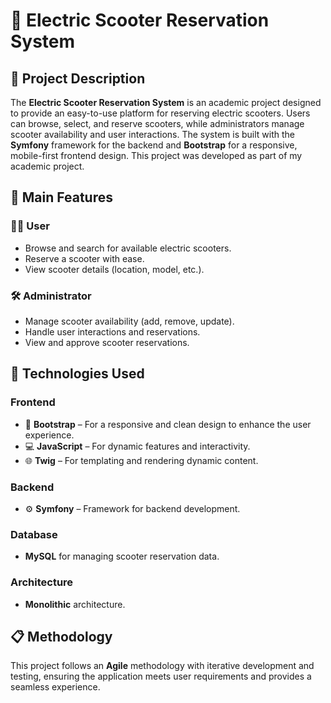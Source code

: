 # 🌟 Electric Scooter Reservation System

## 🚀 Project Description  
The **Electric Scooter Reservation System** is an academic project designed to provide an easy-to-use platform for reserving electric scooters. Users can browse, select, and reserve scooters, while administrators manage scooter availability and user interactions. The system is built with the **Symfony** framework for the backend and **Bootstrap** for a responsive, mobile-first frontend design. This project was developed as part of my academic project.

## 🎯 Main Features

### 🧑‍💻 **User**  
- Browse and search for available electric scooters.  
- Reserve a scooter with ease.  
- View scooter details (location, model, etc.).

### 🛠️ **Administrator**  
- Manage scooter availability (add, remove, update).  
- Handle user interactions and reservations.  
- View and approve scooter reservations.

## 🔧 Technologies Used

### Frontend  
- 🎨 **Bootstrap** – For a responsive and clean design to enhance the user experience.  
- 💻 **JavaScript** – For dynamic features and interactivity.  
- 🌐 **Twig** – For templating and rendering dynamic content.

### Backend  
- ⚙️ **Symfony** – Framework for backend development.

### Database  
- **MySQL** for managing scooter reservation data.

### Architecture  
- **Monolithic** architecture.

## 📋 Methodology  
This project follows an **Agile** methodology with iterative development and testing, ensuring the application meets user requirements and provides a seamless experience.

